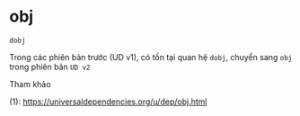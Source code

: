 # obj 

`dobj`

Trong các phiên bản trước (UD v1), có tồn tại quan hệ `dobj`, chuyển sang `obj` trong phiên bản `UD v2`

Tham khảo

(1): https://universaldependencies.org/u/dep/obj.html